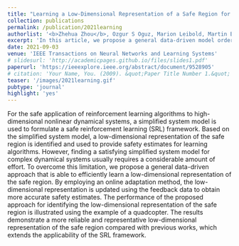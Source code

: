 ```yaml
---
title: "Learning a Low-Dimensional Representation of a Safe Region for Safe Reinforcement Learning on Dynamical Systems"
collection: publications
permalink: /publication/2021learning
authorlist: '<b>Zhehua Zhou</b>, Ozgur S Oguz, Marion Leibold, Martin Buss'
excerpt: 'In this article, we propose a general data-driven model order reduction approach for safe reinforcement learning.'
date: 2021-09-03
venue: 'IEEE Transactions on Neural Networks and Learning Systems'
# slidesurl: 'http://academicpages.github.io/files/slides1.pdf'
paperurl: 'https://ieeexplore.ieee.org/abstract/document/9528905'
# citation: 'Your Name, You. (2009). &quot;Paper Title Number 1.&quot; <i>Journal 1</i>. 1(1).'
teaser: '/images/2021learning.gif'
pubtype: 'journal'
highlight: 'yes'
---
```


For the safe application of reinforcement learning algorithms to high-dimensional nonlinear dynamical systems, a simplified system model is used to formulate a safe reinforcement learning (SRL) framework. Based on the simplified system model, a low-dimensional representation of the safe region is identified and used to provide safety estimates for learning algorithms. However, finding a satisfying simplified system model for complex dynamical systems usually requires a considerable amount of effort. To overcome this limitation, we propose a general data-driven approach that is able to efficiently learn a low-dimensional representation of the safe region. By employing an online adaptation method, the low-dimensional representation is updated using the feedback data to obtain more accurate safety estimates. The performance of the proposed approach for identifying the low-dimensional representation of the safe region is illustrated using the example of a quadcopter. The results demonstrate a more reliable and representative low-dimensional representation of the safe region compared with previous works, which extends the applicability of the SRL framework.
